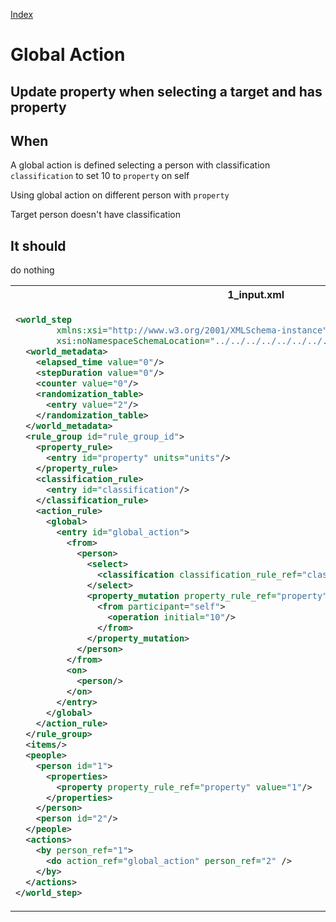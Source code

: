[Index](./index.md)
# Global Action
## Update property when selecting a target and has property
## When
A global action is defined selecting a person with classification `classification`
to set 10 to `property` on self

Using global action on different person with `property`

Target person doesn't have classification

## It should
do nothing
<table>
<tr>
<th>1_input.xml</th>
<th>2_expected.xml</th>
</tr>
<tr>
<td style="vertical-align:top">
  
```xml
<world_step
        xmlns:xsi="http://www.w3.org/2001/XMLSchema-instance"
        xsi:noNamespaceSchemaLocation="../../../../../../../../../../../../../world_step.xsd">
  <world_metadata>
    <elapsed_time value="0"/>
    <stepDuration value="0"/>
    <counter value="0"/>
    <randomization_table>
      <entry value="2"/>
    </randomization_table>
  </world_metadata>
  <rule_group id="rule_group_id">
    <property_rule>
      <entry id="property" units="units"/>
    </property_rule>
    <classification_rule>
      <entry id="classification"/>
    </classification_rule>
    <action_rule>
      <global>
        <entry id="global_action">
          <from>
            <person>
              <select>
                <classification classification_rule_ref="classification"/>
              </select>
              <property_mutation property_rule_ref="property">
                <from participant="self">
                  <operation initial="10"/>
                </from>
              </property_mutation>
            </person>
          </from>
          <on>
            <person/>
          </on>
        </entry>
      </global>
    </action_rule>
  </rule_group>
  <items/>
  <people>
    <person id="1">
      <properties>
        <property property_rule_ref="property" value="1"/>
      </properties>
    </person>
    <person id="2"/>
  </people>
  <actions>
    <by person_ref="1">
      <do action_ref="global_action" person_ref="2" />
    </by>
  </actions>
</world_step>
```
  
</td>
<td style="vertical-align:top">

```xml
<world_step
        xmlns:xsi="http://www.w3.org/2001/XMLSchema-instance"
        xsi:noNamespaceSchemaLocation="../../../../../../../../../../../../../world_step.xsd">
  <world_metadata>
    <elapsed_time value="0"/>
    <stepDuration value="0"/>
    <counter value="0"/>
    <randomization_table>
      <entry value="2"/>
    </randomization_table>
  </world_metadata>
  <rule_group id="rule_group_id">
    <property_rule>
      <entry id="property" units="units"/>
    </property_rule>
    <classification_rule>
      <entry id="classification"/>
    </classification_rule>
    <action_rule>
      <global>
        <entry id="global_action">
          <from>
            <person>
              <select>
                <classification classification_rule_ref="classification"/>
              </select>
              <property_mutation property_rule_ref="property">
                <from participant="self">
                  <operation initial="10"/>
                </from>
              </property_mutation>
            </person>
          </from>
          <on>
            <person/>
          </on>
        </entry>
      </global>
    </action_rule>
  </rule_group>
  <items/>
  <people>
    <person id="1">
      <properties>
        <property property_rule_ref="property" value="1"/>
      </properties>
      <classifications/>
    </person>
    <person id="2">
      <classifications/>
    </person>
  </people>
  <actions/>
</world_step>
```

</td>
</tr>
</table>

